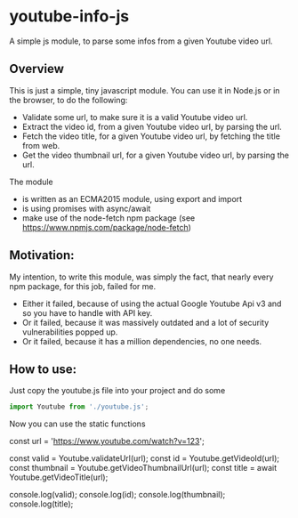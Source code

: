 # youtube-info-js
A simple js module, to parse some infos from a given Youtube video url.

## Overview
This is just a simple, tiny javascript module. You can use it in Node.js or in the browser, to do the following:
- Validate some url, to make sure it is a valid Youtube video url.
- Extract the video id, from a given Youtube video url, by parsing the url.
- Fetch the video title, for a given Youtube video url, by fetching the title from web.
- Get the video thumbnail url, for a given Youtube video url, by parsing the url.

The module
- is written as an ECMA2015 module, using export and import
- is using promises with async/await
- make use of the node-fetch npm package (see https://www.npmjs.com/package/node-fetch)

## Motivation:
My intention, to write this module, was simply the fact, that nearly every npm package, for this job, failed for me.
- Either it failed, because of using the actual Google Youtube Api v3 and so you have to handle with API key.
- Or it failed, because it was massively outdated and a lot of security vulnerabilities popped up.
- Or it failed, because it has a million dependencies, no one needs.

## How to use:
Just copy the youtube.js file into your project and do some
```javascript
import Youtube from './youtube.js';
```
Now you can use the static functions 

const url = 'https://www.youtube.com/watch?v=123';

const valid = Youtube.validateUrl(url);
const id = Youtube.getVideoId(url);
const thumbnail = Youtube.getVideoThumbnailUrl(url);
const title = await Youtube.getVideoTitle(url);

console.log(valid);
console.log(id);
console.log(thumbnail);
console.log(title);

```
